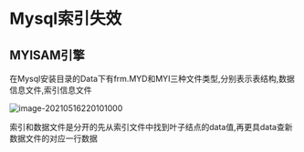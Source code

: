 # Mysql索引失效

## MYISAM引擎

在Mysql安装目录的Data下有frm.MYD和MYI三种文件类型,分别表示表结构,数据信息文件,索引信息文件

![image-20210516220101000](https://bucket-zhanghx.oss-cn-beijing.aliyuncs.com/typora3/image-20210516220101000.png)

索引和数据文件是分开的先从索引文件中找到叶子结点的data值,再更具data查新数据文件的对应一行数据